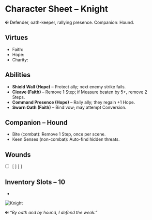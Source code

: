 # Character Sheet – Knight

✠ Defender, oath-keeper, rallying presence. Companion: Hound.

## Virtues
- Faith:  
- Hope:  
- Charity:  

## Abilities
- **Shield Wall (Hope)** – Protect ally; next enemy strike fails.  
- **Cleave (Faith)** – Remove 1 Step; if Measure beaten by 5+, remove 2 Steps.  
- **Command Presence (Hope)** – Rally ally; they regain +1 Hope.  
- **Sworn Oath (Faith)** – Bind vow; may attempt Conversion.  

## Companion – Hound
- Bite (combat): Remove 1 Step, once per scene.  
- Keen Senses (non-combat): Auto-find hidden threats.  

## Wounds
- [ ] [ ] [ ]  

## Inventory Slots – 10
-  

![Knight](../assets/images/Knight.png)

✠ *“By oath and by hound, I defend the weak.”*
